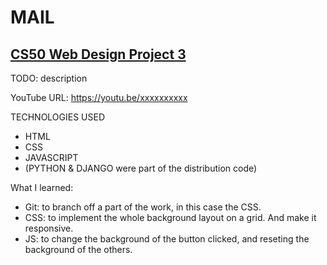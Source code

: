 # MAIL

## [CS50 Web Design Project 3](https://cs50.harvard.edu/web/2020/projects/3/mail/)

TODO: description

YouTube URL: <https://youtu.be/xxxxxxxxxx>

TECHNOLOGIES USED

* HTML
* CSS
* JAVASCRIPT
* (PYTHON & DJANGO were part of the distribution code)

What I learned:  

* Git: to branch off a part of the work, in this case the CSS.
* CSS: to implement the whole background layout on a grid. And make it responsive.
* JS: to change the background of the button clicked, and reseting the background of the others.
